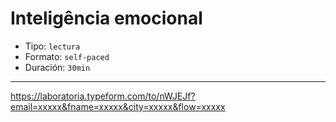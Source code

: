 #  Inteligência emocional

* Tipo: `lectura`
* Formato: `self-paced`
* Duración: `30min`

***

https://laboratoria.typeform.com/to/nWJEJf?email=xxxxx&fname=xxxxx&city=xxxxx&flow=xxxxx
